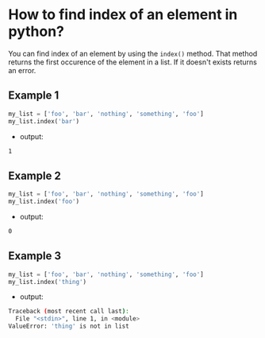 # How to find index of an element in python?

You can find index of an element by using the `index()` method. That method returns the first occurence of the element in a list. If it doesn't exists returns an error.

## Example 1

```python
my_list = ['foo', 'bar', 'nothing', 'something', 'foo']
my_list.index('bar')
```

- output:

```sh
1
```

## Example 2

```python
my_list = ['foo', 'bar', 'nothing', 'something', 'foo']
my_list.index('foo')
```

- output:

```sh
0
```

## Example 3

```python
my_list = ['foo', 'bar', 'nothing', 'something', 'foo']
my_list.index('thing')
```

- output:

```sh
Traceback (most recent call last):
  File "<stdin>", line 1, in <module>
ValueError: 'thing' is not in list
```
